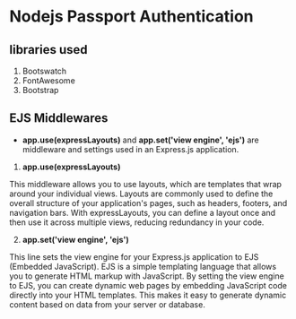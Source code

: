 # Nodejs Passport Authentication 

## libraries used 
1. Bootswatch 
2. FontAwesome
3. Bootstrap


## EJS Middlewares 
- **app.use(expressLayouts)** and **app.set('view engine', 'ejs')** are middleware and settings used in an Express.js application.

1. **app.use(expressLayouts)**

This middleware allows you to use layouts, which are templates that wrap around your individual views. Layouts are commonly used to define the overall structure of your application's pages, such as headers, footers, and navigation bars. With expressLayouts, you can define a layout once and then use it across multiple views, reducing redundancy in your code.

2. **app.set('view engine', 'ejs')**

This line sets the view engine for your Express.js application to EJS (Embedded JavaScript). EJS is a simple templating language that allows you to generate HTML markup with JavaScript. By setting the view engine to EJS, you can create dynamic web pages by embedding JavaScript code directly into your HTML templates. This makes it easy to generate dynamic content based on data from your server or database.